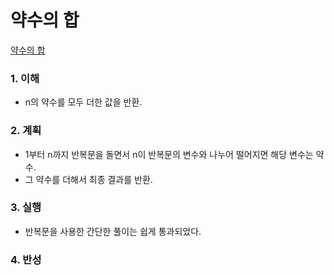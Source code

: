 # 약수의 합

[약수의 합](https://programmers.co.kr/learn/courses/30/lessons/12928)

### 1. 이해

- n의 약수를 모두 더한 값을 반환.

### 2. 계획

- 1부터 n까지 반복문을 돌면서 n이 반복문의 변수와 나누어 떨어지면 해당 변수는 약수.
- 그 약수를 더해서 최종 결과를 반환.

### 3. 실행

- 반복문을 사용한 간단한 풀이는 쉽게 통과되었다.

### 4. 반성

